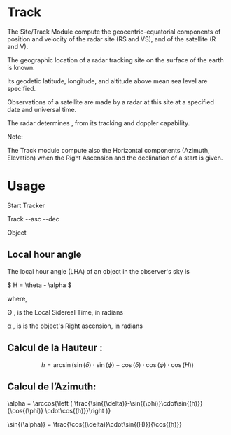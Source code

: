 # Track

The Site/Track Module compute the geocentric-equatorial components of position and velocity of the radar site (RS and VS), and of the satellite (R and V).

The geographic location of a radar tracking site on the surface of the earth is known.

Its geodetic latitude, longitude, and altitude above mean sea level are specified.

Observations of a satellite are made by a radar at this site at a specified date and universal time.

The radar determines ,  from its tracking and doppler capability.

Note:

The Track module compute also the Horizontal components (Azimuth, Elevation) when the Right Ascension and the declination of a start is given.

# Usage

Start Tracker 

Track --asc --dec 

Object 

## Local hour angle 

The local hour angle (LHA) of an object in the observer's sky is

$ H = \theta - \alpha $

where,

&Theta; , is the Local Sidereal Time, in radians

&alpha; , is is the object's Right ascension, in radians


## Calcul de la Hauteur :

$$ h = \arcsin{\left(\sin{(\delta)} \cdot \sin{(\phi)} - \cos{(\delta)}\cdot \cos{(\phi)}\cdot \cos{(H)}\right )} $$

## Calcul de l’Azimuth:

\alpha = \arccos{\left ( \frac{\sin{(\delta)}-\sin{(\phi)}\cdot\sin{(h)}}{\cos{(\phi)} \cdot\cos{(h)}}\right )}


\sin{(\alpha)} =  \frac{\cos{(\delta)}\cdot\sin{(H)}}{\cos{(h)}}












